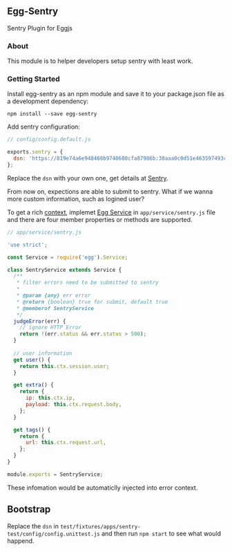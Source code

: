 
## Egg-Sentry

Sentry Plugin for Eggjs

### About

This module is to helper developers setup sentry with least work.

### Getting Started

Install egg-sentry as an npm module and save it to your package.json file as a development dependency:
```
npm install --save egg-sentry
```

Add sentry configuration:
```js
// config/config.default.js

exports.sentry = {
  dsn: 'https://819e74a6e948468b9740680cfa87986b:38aaa0c0d51e463597493c250ff11f83@sentry.io/246025',
};
```
Replace the `dsn` with your own one, get details at [Sentry](https://docs.sentry.io/clients/node/).

From now on, expections are able to submit to sentry. What if we wanna more custom information, such as logined user?

To get a rich [context](https://docs.sentry.io/learn/context/), implemet [Egg Service](https://eggjs.org/zh-cn/basics/service.html#container) in `app/service/sentry.js` file and there are four member properties or methods are supported.

```js
// app/service/sentry.js

'use strict';

const Service = require('egg').Service;

class SentryService extends Service {
  /**
   * filter errors need to be submitted to sentry
   *
   * @param {any} err error
   * @return {boolean} true for submit, default true
   * @memberof SentryService
   */
  judgeError(err) {
    // ignore HTTP Error
    return !(err.status && err.status > 500);
  }
  
  // user information
  get user() {
    return this.ctx.session.user;
  }

  get extra() {
    return {
      ip: this.ctx.ip,
      payload: this.ctx.request.body,
    };
  }

  get tags() {
    return {
      url: this.ctx.request.url,
    };
  }
}

module.exports = SentryService;

```

These infomation would be automaticlly injected into error context.

## Bootstrap

Replace the `dsn` in `test/fixtures/apps/sentry-test/config/config.unittest.js` and then run `npm start` to see what would happend.